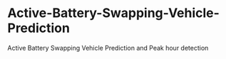 # Active-Battery-Swapping-Vehicle-Prediction
Active Battery Swapping Vehicle Prediction and Peak hour detection
